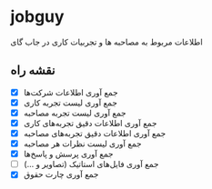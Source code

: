 # jobguy

اطلاعات مربوط به مصاحبه ها و تجربیات کاری در جاب گای

## نقشه راه

- [x] جمع آوری اطلاعات شرکت‌ها
- [x] جمع آوری لیست تجربه کاری
- [x] جمع آوری لیست تجربه مصاحبه
- [x] جمع آوری اطلاعات دقیق تجربه‌های کاری
- [x] جمع آوری اطلاعات دقیق تجربه‌های مصاحبه
- [x] جمع آوری لیست نظرات هر مصاحبه
- [x] جمع آوری پرسش و پاسخ‌ها
- [ ] جمع آوری فایل‌های استاتیک (تصاویر و ...)
- [x] جمع آوری چارت حقوق
